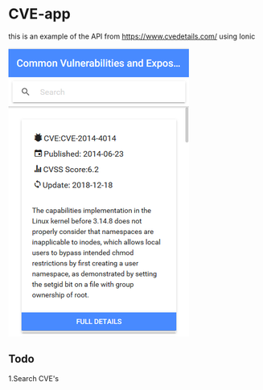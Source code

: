 # CVE-app

this is an example of the API from https://www.cvedetails.com/ using Ionic

![](img/Screenshot_1.png)

## Todo

1.Search CVE's

